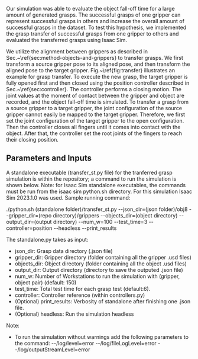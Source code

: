 Our simulation was able to evaluate the object fall-off time for a large amount of generated grasps. The successful grasps of one gripper can represent successful grasps in others and increase the overall amount of successful grasps in the dataset. 
To test this hypothesis, we implemented the grasp transfer of successful grasps from one gripper to others and evaluated the transferred grasps using Isaac Sim.

We utilize the alignment between grippers as described in Sec.~\ref{sec:method-objects-and-grippers} to transfer grasps.  We first transform a source gripper pose to its aligned pose, and then transform the aligned pose to the target gripper. Fig.~\ref{fig:transfer} illustrates an example for grasp transfer. To execute the new grasp, the target gripper is fully opened first and then closed using the position controller described in Sec.~\ref{sec:controller}. The controller performs a closing motion. The joint values at the moment of contact between the gripper and object are recorded, and the object fall-off time is simulated.
To transfer a grasp from a source gripper to a target gripper, the joint configuration of the source gripper cannot easily be mapped to the target gripper. Therefore, we first set the joint configuration of the target gripper to the open configuration. Then the controller closes all fingers until it comes into contact with the object. After that, the controller set the root joints of the fingers to reach their closing position. 

## Parameters and Inputs
A standalone executable (transfer_st.py file) for the tranferred grasp simulation is within the repository; a command to run the simulation is shown below. Note: for Isaac Sim standalone executables, the commands must be run from the isaac sim python.sh directory. For this simulation Isaac Sim 2023.1.0 was used. Sample running command:


./python.sh (standalone folder)/transfer_st.py --json_dir=(json folder)/obj8 --gripper_dir=(repo directory)/grippers --objects_dir=(object directory) --output_dir=(output directory) --num_w=100 --test_time=3 --controller=position --headless --print_results


The standalone.py takes as input:
- json_dir: Grasp data directory (.json file)
- gripper_dir: Gripper directory (folder containing all the gripper .usd files)
- objects_dir: Object directory (folder containing all the object .usd files)
- output_dir: Output directory (directory to save the outputed .json file)
- num_w: Number of Workstations to run the simulation with (gripper, object pair) (default: 150)
- test_time: Total test time for each grasp test (default:6).
- controller: Controller reference (within controllers.py)
- (Optional) print_results: Verbosity of standalone after finishing one .json file.
- (Optional) headless: Run the simulation headless


Note: 
- To run the simulation without warnings add the following parameters to the command: 
 --/log/level=error --/log/fileLogLevel=error --/log/outputStreamLevel=error
